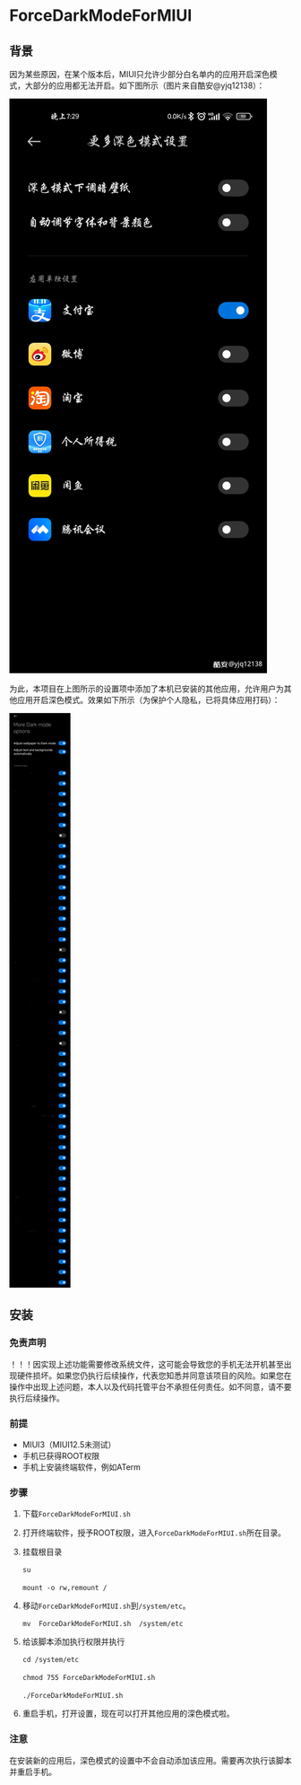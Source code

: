 # ForceDarkModeForMIUI

## 背景

因为某些原因，在某个版本后，MIUI只允许少部分白名单内的应用开启深色模式，大部分的应用都无法开启。如下图所示（图片来自酷安@yjq12138）：

![](pics/1.png)

为此，本项目在上图所示的设置项中添加了本机已安装的其他应用，允许用户为其他应用开启深色模式。效果如下所示（为保护个人隐私，已将具体应用打码）：

![](pics/2.png)

## 安装

### 免责声明

！！！因实现上述功能需要修改系统文件，这可能会导致您的手机无法开机甚至出现硬件损坏。如果您仍执行后续操作，代表您知悉并同意该项目的风险。如果您在操作中出现上述问题，本人以及代码托管平台不承担任何责任。如不同意，请不要执行后续操作。

### 前提

* MIUI3（MIUI12.5未测试）
* 手机已获得ROOT权限
* 手机上安装终端软件，例如ATerm

### 步骤

1. 下载`ForceDarkModeForMIUI.sh`

2. 打开终端软件，授予ROOT权限，进入`ForceDarkModeForMIUI.sh`所在目录。

3. 挂载根目录

   ``` shell
   su
   
   mount -o rw,remount /
   ```

4. 移动`ForceDarkModeForMIUI.sh`到`/system/etc`。

   ```shell
   mv  ForceDarkModeForMIUI.sh  /system/etc
   ```

5. 给该脚本添加执行权限并执行

   ``` shell
   cd /system/etc
   
   chmod 755 ForceDarkModeForMIUI.sh
   
   ./ForceDarkModeForMIUI.sh
   ```

6. 重启手机，打开设置，现在可以打开其他应用的深色模式啦。

### 注意

在安装新的应用后，深色模式的设置中不会自动添加该应用。需要再次执行该脚本并重启手机。